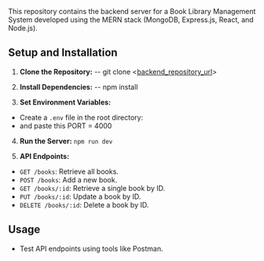 

This repository contains the backend server for a Book Library Management System developed using the MERN stack (MongoDB, Express.js, React, and Node.js).


## Setup and Installation

1. **Clone the Repository:**
-- git clone <[backend_repository_url](https://github.com/Arya-chaurasia/book-library-management-backend.git)>

2. **Install Dependencies:**
-- npm install

3. **Set Environment Variables:**
- Create a `.env` file in the root directory:
- and paste this
  PORT = 4000

4. **Run the Server:**
   `npm run dev`


5. **API Endpoints:**
- `GET /books`: Retrieve all books.
- `POST /books`: Add a new book.
- `GET /books/:id`: Retrieve a single book by ID.
- `PUT /books/:id`: Update a book by ID.
- `DELETE /books/:id`: Delete a book by ID.

## Usage

- Test API endpoints using tools like Postman.


